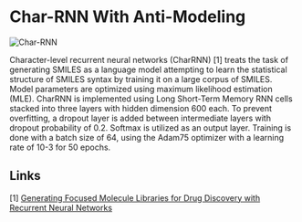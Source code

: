 # Char-RNN With Anti-Modeling

![Char-RNN](../../images/CharRNN.png)

Character-level recurrent neural networks (CharRNN) [1] treats the task of generating SMILES as a language model attempting to learn the statistical structure of SMILES syntax by training it on a large corpus of SMILES. Model parameters are optimized using maximum likelihood estimation (MLE). CharRNN is implemented using Long Short-Term Memory RNN cells stacked into three layers with hidden dimension 600 each. To prevent overfitting, a dropout layer is added between intermediate layers with dropout probability of 0.2. Softmax is utilized as an output layer. Training is done with a batch size of 64, using the Adam75 optimizer with a learning rate of 10-3 for 50 epochs.


## Links

[1] [Generating Focused Molecule Libraries for Drug Discovery with Recurrent Neural Networks](https://pubs.acs.org/doi/full/10.1021/acscentsci.7b00512)
